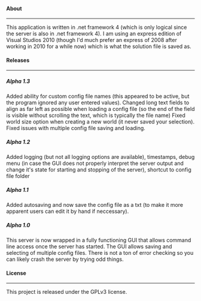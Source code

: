 #### About
***

This application is written in .net framework 4 (which is only logical since the server is also in .net framework 4). I am using an express edition of Visual Studios 2010 (though I'd much prefer an express of 2008 after working in 2010 for a while now) which is what the solution file is saved as.

#### Releases
***

##### _Alpha 1.3_

Added ability for custom config file names (this appeared to be active, but the program ignored any user entered values).
Changed long text fields to align as far left as possible when loading a config file (so the end of the field is visible without scrolling the text, which is typically the file name)
Fixed world size option when creating a new world (it never saved your selection).
Fixed issues with multiple config file saving and loading.

##### _Alpha 1.2_

Added logging (but not all logging options are available), timestamps, debug menu (in case the GUI does not properly interpret the server output and change it's state for starting and stopping of the server), shortcut to config file folder

##### _Alpha 1.1_

Added autosaving and now save the config file as a txt (to make it more apparent users can edit it by hand if neccessary).

##### _Alpha 1.0_

This server is now wrapped in a fully functioning GUI that allows command line access once the server has started. The GUI allows saving and selecting of multiple config files. There is not a ton of error checking so you can likely crash the server by trying odd things.

#### License
***

This project is released under the GPLv3 license.
